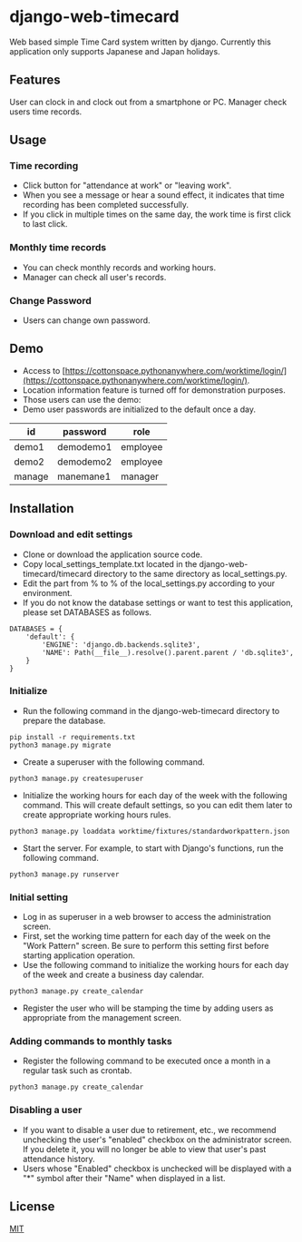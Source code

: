 # django-web-timecard
Web based simple Time Card system written by django. Currently this application only supports Japanese and Japan holidays.

## Features
User can clock in and clock out from a smartphone or PC. Manager check users time records.

## Usage

### Time recording
- Click button for "attendance at work" or "leaving work".
- When you see a message or hear a sound effect, it indicates that time recording has been completed successfully.
- If you click in multiple times on the same day, the work time is first click to last click.

### Monthly time records
- You can check monthly records and working hours.
- Manager can check all user's records.

### Change Password
- Users can change own password.

## Demo
- Access to [https://cottonspace.pythonanywhere.com/worktime/login/](https://cottonspace.pythonanywhere.com/worktime/login/).
- Location information feature is turned off for demonstration purposes.
- Those users can use the demo:
- Demo user passwords are initialized to the default once a day.

| id  | password | role |
| ------------- | ------------- | ------------- |
| demo1  | demodemo1  | employee |
| demo2  | demodemo2  | employee |
| manage  | manemane1  | manager |

## Installation

### Download and edit settings
- Clone or download the application source code.
- Copy local_settings_template.txt located in the django-web-timecard/timecard directory to the same directory as local_settings.py.
- Edit the part from % to % of the local_settings.py according to your environment.
- If you do not know the database settings or want to test this application, please set DATABASES as follows.
```
DATABASES = {
    'default': {
        'ENGINE': 'django.db.backends.sqlite3',
        'NAME': Path(__file__).resolve().parent.parent / 'db.sqlite3',
    }
}
```

### Initialize
- Run the following command in the django-web-timecard directory to prepare the database.
```
pip install -r requirements.txt
python3 manage.py migrate
```
- Create a superuser with the following command.
```
python3 manage.py createsuperuser
```
- Initialize the working hours for each day of the week with the following command. This will create default settings, so you can edit them later to create appropriate working hours rules.
```
python3 manage.py loaddata worktime/fixtures/standardworkpattern.json
```
- Start the server. For example, to start with Django's functions, run the following command.
```
python3 manage.py runserver
```

### Initial setting
- Log in as superuser in a web browser to access the administration screen.
- First, set the working time pattern for each day of the week on the "Work Pattern" screen. Be sure to perform this setting first before starting application operation.
- Use the following command to initialize the working hours for each day of the week and create a business day calendar.
```
python3 manage.py create_calendar
```
- Register the user who will be stamping the time by adding users as appropriate from the management screen.

### Adding commands to monthly tasks
- Register the following command to be executed once a month in a regular task such as crontab.
```
python3 manage.py create_calendar
```

### Disabling a user
- If you want to disable a user due to retirement, etc., we recommend unchecking the user's "enabled" checkbox on the administrator screen. If you delete it, you will no longer be able to view that user's past attendance history.
- Users whose "Enabled" checkbox is unchecked will be displayed with a "*" symbol after their "Name" when displayed in a list.

## License
[MIT](https://choosealicense.com/licenses/mit/)